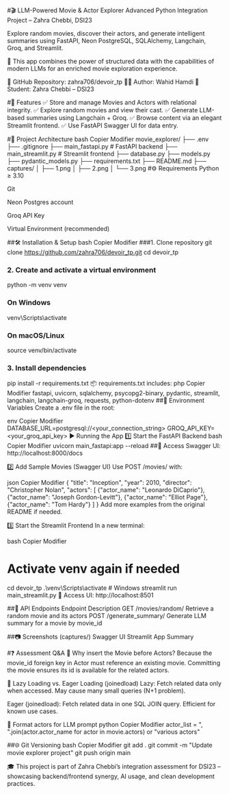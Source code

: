 #🎬 LLM-Powered Movie & Actor Explorer
Advanced Python Integration Project – Zahra Chebbi, DSI23

Explore random movies, discover their actors, and generate intelligent summaries using FastAPI, Neon PostgreSQL, SQLAlchemy, Langchain, Groq, and Streamlit.

🧠 This app combines the power of structured data with the capabilities of modern LLMs for an enriched movie exploration experience.

📁 GitHub Repository: zahra706/devoir_tp
👩‍💻 Author: Wahid Hamdi
📅 Student: Zahra Chebbi – DSI23

#🚀 Features
✅ Store and manage Movies and Actors with relational integrity.
✅ Explore random movies and view their cast.
✅ Generate LLM-based summaries using Langchain + Groq.
✅ Browse content via an elegant Streamlit frontend.
✅ Use FastAPI Swagger UI for data entry.

#🧱 Project Architecture
bash
Copier
Modifier
movie_explorer/
├── .env
├── .gitignore
├── main_fastapi.py        # FastAPI backend
├── main_streamlit.py      # Streamlit frontend
├── database.py
├── models.py
├── pydantic_models.py
├── requirements.txt
├── README.md
├── captures/
│   ├── 1.png
│   ├── 2.png
│   └── 3.png
#⚙️ Requirements
Python ≥ 3.10

Git

Neon Postgres account

Groq API Key

Virtual Environment (recommended)

##🛠️ Installation & Setup
bash
Copier
Modifier
###1. Clone repository
git clone https://github.com/zahra706/devoir_tp.git
cd devoir_tp

### 2. Create and activate a virtual environment
python -m venv venv
### On Windows
venv\Scripts\activate
### On macOS/Linux
source venv/bin/activate

### 3. Install dependencies
pip install -r requirements.txt
📦 requirements.txt includes:
php
Copier
Modifier
fastapi, uvicorn, sqlalchemy, psycopg2-binary, pydantic,
streamlit, langchain, langchain-groq, requests, python-dotenv
##🔐 Environment Variables
Create a .env file in the root:

env
Copier
Modifier
DATABASE_URL=postgresql://<your_connection_string>
GROQ_API_KEY=<your_groq_api_key>
▶️ Running the App
1️⃣ Start the FastAPI Backend
bash
Copier
Modifier
uvicorn main_fastapi:app --reload
##📌 Access Swagger UI: http://localhost:8000/docs

2️⃣ Add Sample Movies (Swagger UI)
Use POST /movies/ with:

json
Copier
Modifier
{
  "title": "Inception",
  "year": 2010,
  "director": "Christopher Nolan",
  "actors": [
    {"actor_name": "Leonardo DiCaprio"},
    {"actor_name": "Joseph Gordon-Levitt"},
    {"actor_name": "Elliot Page"},
    {"actor_name": "Tom Hardy"}
  ]
}
Add more examples from the original README if needed.

3️⃣ Start the Streamlit Frontend
In a new terminal:

bash
Copier
Modifier
# Activate venv again if needed
cd devoir_tp
.\venv\Scripts\activate  # Windows
streamlit run main_streamlit.py
📌 Access UI: http://localhost:8501

##🧪 API Endpoints
Endpoint	Description
GET /movies/random/	Retrieve a random movie and its actors
POST /generate_summary/	Generate LLM summary for a movie by movie_id

##📷 Screenshots (captures/)
Swagger UI	Streamlit App	Summary

#❓ Assessment Q&A
🔸 Why insert the Movie before Actors?
Because the movie_id foreign key in Actor must reference an existing movie. Committing the movie ensures its id is available for the related actors.

🔸 Lazy Loading vs. Eager Loading (joinedload)
Lazy: Fetch related data only when accessed. May cause many small queries (N+1 problem).

Eager (joinedload): Fetch related data in one SQL JOIN query. Efficient for known use cases.

🔸 Format actors for LLM prompt
python
Copier
Modifier
actor_list = ", ".join(actor.actor_name for actor in movie.actors) or "various actors"


##🌐 Git Versioning
bash
Copier
Modifier
git add .
git commit -m "Update movie explorer project"
git push origin main


🎓 This project is part of Zahra Chebbi’s integration assessment for DSI23 – showcasing backend/frontend synergy, AI usage, and clean development practices.
